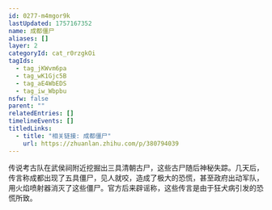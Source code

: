 ```yaml
---
id: 0277-m4mgor9k
lastUpdated: 1757167352
name: 成都僵尸
aliases: []
layer: 2
categoryId: cat_r0rzgkOi
tagIds:
  - tag_jKWvm6pa
  - tag_wK1Gjc5B
  - tag_aE4WbEDS
  - tag_iw_Wbpbu
nsfw: false
parent: ""
relatedEntries: []
timelineEvents: []
titledLinks:
  - title: "相关链接: 成都僵尸"
    url: https://zhuanlan.zhihu.com/p/380794039
---
```


传说考古队在武侯祠附近挖掘出三具清朝古尸，这些古尸随后神秘失踪。几天后，传言称成都出现了五具僵尸，见人就咬，造成了极大的恐慌，甚至政府出动军队，用火焰喷射器消灭了这些僵尸。官方后来辟谣称，这些传言是由于狂犬病引发的恐慌所致。